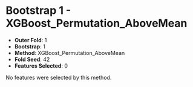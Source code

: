 # Bootstrap 1 - XGBoost_Permutation_AboveMean

- **Outer Fold**: 1
- **Bootstrap**: 1
- **Method**: XGBoost_Permutation_AboveMean
- **Fold Seed**: 42
- **Features Selected**: 0

No features were selected by this method.
